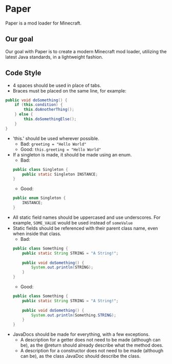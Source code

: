 # Paper
Paper is a mod loader for Minecraft.

## Our goal
Our goal with Paper is to create a modern Minecraft mod loader, utilizing the latest Java standards, in a lightweight fashion.

## Code Style
- 4 spaces should be used in place of tabs.
- Braces must be placed on the same line, for example:
```java
public void doSomething() {
    if (this.condition) {
        this.doAnotherThing();
    } else {
        this.doSomethingElse();
    }
}
```
- 'this.' should be used wherever possible.
    - Bad: `greeting = "Hello World"`
    - Good: `this.greeting = "Hello World"`
- If a singleton is made, it should be made using an enum.
    - Bad:
    ```java
    public class Singleton {
        public static Singleton INSTANCE;
    }
    ```
    - Good:
    ```java
    public enum Singleton {
        INSTANCE;
    }
    ```
- All static field names should be uppercased and use underscores. For example, `SOME_VALUE` would be used instead of `someValue`
- Static fields should be referenced with their parent class name, even when inside that class.
    - Bad:
    ```java
    public class Something {
        public static String STRING = "A String!";
        
        public void doSomething() {
            System.out.println(STRING);
        }
    }
    ```
    - Good:
    ```java
    public class Something {
        public static String STRING = "A String!";
        
        public void doSomething() {
            System.out.println(Something.STRING);
        }
    }
    ```
- JavaDocs should be made for everything, with a few exceptions.
    - A description for a getter does not need to be made (although can be), as the @return should already describe what the method does.
    - A description for a constructor does not need to be made (although can be), as the class JavaDoc should describe the class.
